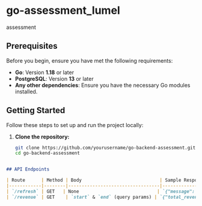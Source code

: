 # go-assessment_lumel
assessment

## Prerequisites

Before you begin, ensure you have met the following requirements:

- **Go**: Version **1.18** or later
- **PostgreSQL**: Version **13** or later
- **Any other dependencies**: Ensure you have the necessary Go modules installed.

## Getting Started

Follow these steps to set up and run the project locally:

1. **Clone the repository:**

   ```bash
   git clone https://github.com/yourusername/go-backend-assessment.git
   cd go-backend-assessment



```markdown
## API Endpoints

| Route      | Method | Body                             | Sample Response                                    | Description                                |
|------------|--------|----------------------------------|---------------------------------------------------|--------------------------------------------|
| `/refresh` | GET   | None                             | `{"message": "Data refresh initiated successfully."}` | Triggers a data refresh from the CSV file. |
| `/revenue` | GET    | `start` & `end` (query params) | `{"total_revenue": 1000.00}`                      | Calculates total revenue in a date range.  |
